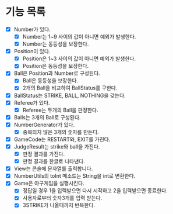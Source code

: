 # 기능 목록
- [x] Number가 있다.
  - [x] Number는 1~9 사이의 값이 아니면 예외가 발생한다.
  - [x] Number는 동등성을 보장한다.
- [x] Position이 있다.
  - [x] Position은 1~3 사이의 값이 아니면 예외가 발생한다.
  - [x] Position은 동등성을 보장한다.
- [x] Ball은 Position과 Number로 구성된다.
  - [x] Ball은 동등성을 보장한다.
  - [x] 2개의 Ball을 비교하여 BallStatus를 구한다.
- [x] BallStatus는 STRIKE, BALL, NOTHING을 갖는다.
- [x] Referee가 있다.
  - [x] Referee는 두개의 Ball을 판정한다.
- [x] Balls는 3개의 Ball로 구성된다.
- [x] NumberGenerator가 있다.
  - [x] 중복되지 않은 3개의 숫자를 만든다.
- [x] GameCode는 RESTART와, EXIT를 가진다. 
- [x] JudgeResult는 strike와 ball을 가진다.
  - [x] 판정 결과를 가진다.
  - [x] 판정 결과를 한글로 나타낸다.
- [x] View는 콘솔에 문자열를 출력합니다.
- [x] NumberUtils의 toInt 메소드는 String을 int로 변환한다.
- [x] Game은 야구게임을 실행시킨다.
  - [x] 정답일 경우 1을 입력받으면 다시 시작하고 2을 입력받으면 종료한다.
  - [x] 사용자로부터 숫자3개를 입력 받는다.
  - [x] 3STRIKE가 나올때까지 반복한다.